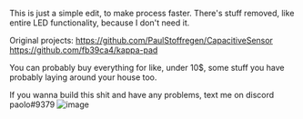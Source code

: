 This is just a simple edit, to make process faster. There's stuff removed, like entire LED functionality, because I don't need it.

Original projects:
https://github.com/PaulStoffregen/CapacitiveSensor
https://github.com/fb39ca4/kappa-pad

You can probably buy everything for like, under 10$, some stuff you have probably laying around your house too. 

If you wanna build this shit and have any problems, text me on discord paolo#9379
![image](https://user-images.githubusercontent.com/66538450/161980853-3690b58c-5967-4cc6-bc2f-ba4e5bfe3f7c.jpg)
